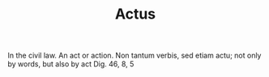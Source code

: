 ---
title: Actus
letter: A
permalink: "/definitions/actus-2.html"
body: In the civil law. An act or action. Non tantum verbis, sed etiam actu; not only
  by words, but also by act Dig. 46, 8, 5
published_at: '2018-07-07'
layout: post
---